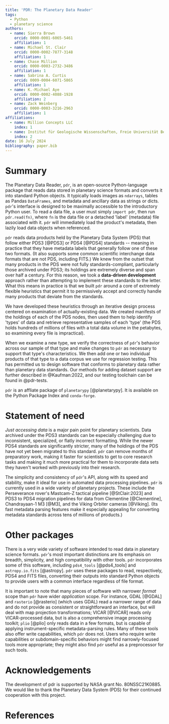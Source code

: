 ```yaml
---
title: 'PDR: The Planetary Data Reader'
tags:
  - Python
  - planetary science
authors:
  - name: Sierra Brown
    orcid: 0000-0001-6065-5461
    affiliation: 1
  - name: Michael St. Clair
    orcid: 0000-0002-7877-3148
    affiliation: 1
  - name: Chase Million
    orcid: 0000-0003-2732-3486
    affiliation: 1
  - name: Sabrina A. Curtis
    orcid: 0009-0004-6071-5865
    affiliation: 1
  - name: K.-Michael Aye
    orcid: 0000-0002-4088-1928
    affiliation: 2
  - name: Zack Weinberg
    orcid: 0000-0003-3216-2963
    affiliation: 1
affiliations:
  - name: Million Concepts LLC
    index: 1
  - name: Institut für Geologische Wissenschaften, Freie Universität Berlin
    index: 2
date: 16 July 2024
bibliography: paper.bib
---
```

# Summary

The Planetary Data Reader, `pdr`, is an open-source Python-language package
that reads data stored in planetary science formats and converts it into
standard Python objects. It typically loads images as `ndarrays`, tables
as Pandas `DataFrames`, and metadata and ancillary data as strings or dicts.
`pdr`'s interface is designed to be maximally accessible to the introductory
Python user. To read a data file, a user must simply `import pdr`, then run 
`pdr.read(fn)`, where `fn` is the data file or a detached 'label' (metadata) file 
associated with it. `pdr` will immediately load the product's metadata,
then lazily load data objects when referenced.


`pdr` reads data products held by the Planetary Data System (PDS) that follow 
either PDS3 [@PDS3] or PDS4 [@PDS4] standards -- meaning in practice that they
have metadata labels that generally follow one of these two formats. (It also
supports some common scientific interchange data formats that are not PDS, 
including FITS.) We knew from the outset that many products in the PDS were not
fully standards-compliant, particularly those archived under PDS3; its holdings
are extremely diverse and span over half a century. For this reason, 
we took a **data-driven development** approach rather than attempting to implement
these standards to the letter. What this means in practice is that we built `pdr` 
around a core of extremely flexible heuristics that permit it to permissively accept
and correctly handle many products that deviate from the standards.

We have developed these heuristics through an iterative design process centered on
examination of actually-existing data. We created manifests of the holdings of each 
of the PDS nodes, then used them to help identify 'types' of data and retrieve
representative samples of each 'type' (the PDS holds hundreds of millions of files
with a total data volume in the petabytes, so examining every file is impractical).

When we examine a new type, we verify the correctness of `pdr`'s behavior across
our sample of that type and make changes to `pdr` as necessary to support that 
type's characteristics. We then add one or two individual products of that type
to a data corpus we use for regression testing. This has permitted us to design
software that conforms to planetary data rather than planetary data standards.
Our methods for adding dataset support are further described in @Kaufman:2022,
and our testing toolchain can be found in @pdr-tests. 

`pdr` is an affliate package of `planetarypy` [@planetarypy]. It is available
on the Python Package Index and `conda-forge`.

# Statement of need

_Just accessing data_ is a major pain point for planetary scientists. Data 
archived under the PDS3 standards can be especially challenging due to inconsistent,
specialized, or flatly incorrect formatting. While the newer PDS4 standards are 
significantly stricter, many of the holdings of the PDS have not yet been migrated
to this standard. `pdr` can remove months of preparatory work, making it faster
for scientists to get to core research tasks and making it much more practical
for them to incorporate data sets they haven't worked with previously into their
research.

The simplicity and consistency of `pdr`'s API, along with its speed and stability,
make it ideal for use in automated data processing pipelines. `pdr` is currently 
used in a wide variety of planetary projects. These include the Perseverance rover's 
Mastcam-Z tactical pipeline [@StClair:2023] and PDS3 to PDS4 migration pipelines for
data from Clementine [@Clementine], Chandrayaan-1 M3 [@M3], and the Viking Orbiter 
cameras [@Viking]. (Its fast metadata parsing features make it especially appealing
for converting metadata standards across tens of millions of products.)

# Other packages

There is a very wide variety of software intended to read data in planetary science 
formats. `pdr`'s most important distinctions are its emphasis on breadth, simplicity,
and high compatibility with other tools. `pdr` incorporates some of this software,
including `pds4_tools` [@pds4_tools] and `astropy.io.fits` [@astropy]. `pdr` uses
these packages to read, respectively, PDS4 and FITS files, converting their outputs
into standard Python objects to provide users with a common interface regardless
of file format. 

It is important to note that many pieces of software with narrower _format_ scope than
`pdr` have wider _application_ scope. For instance, GDAL [@GDAL] and `rasterio` 
[@rasterio] (which uses GDAL) read a narrower range of data and do not provide as 
consistent or straightforward an interface, but will deal with map projection 
transformations; VICAR [@VICAR] reads only VICAR-processed data, but is also a 
comprehensive image processing toolkit; `plio` [@plio] only reads data in a few formats,
but is capable of applying instrument-specific metadata-parsing rules. Many of these
tools also offer write capabilities, which `pdr` does not. Users who require write
capabilities or subdomain-specific behaviors might find narrowly-focused tools more 
appropriate; they might also find `pdr` useful as a preprocessor for such tools.

# Acknowledgements

The development of pdr is supported by NASA grant No. 80NSSC21K0885. We would like to 
thank the Planetary Data System (PDS) for their continued cooperation with this project.

# References
